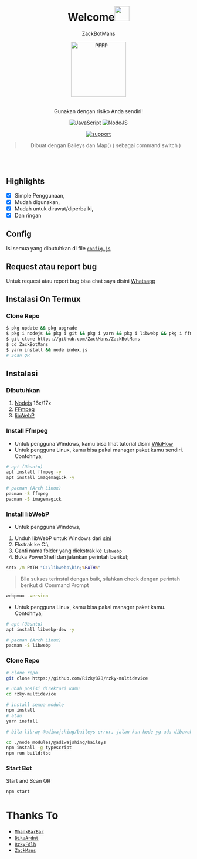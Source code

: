 <h1 align="center">Welcome<img src="https://user-images.githubusercontent.com/1303154/88677602-1635ba80-d120-11ea-84d8-d263ba5fc3c0.gif" width="40px" alt=""><br></h1>
<p align="center">ZackBotMans</p>
<div align="center">
<img src="https://telegra.ph/file/e4dabba708f519bc2b356.png" width="150" height="150" border="0" alt="PFFP">

<br> Gunakan dengan risiko Anda sendiri!

[![JavaScript](https://img.shields.io/badge/JavaScript-d6cc0f?style=for-the-badge&logo=javascript&logoColor=white)](https://javascript.com) [![NodeJS](https://img.shields.io/badge/Node.js-43853D?style=for-the-badge&logo=node.js&logoColor=white)](https://nodejs.org/)

<a href="https://chat.whatsapp.com/HDmXvmHpEkE9wRJy3IO6OZ"> <img src="https://img.shields.io/badge/whatsapp-Support_Group-blue?style=social&logo=whatsapp" alt="support" /></a>

> Dibuat dengan Baileys dan Map() ( sebagai command switch ) <br />

</div><br />
<br />

## Highlights

-   [x] Simple Penggunaan,
-   [x] Mudah digunakan,
-   [x] Mudah untuk dirawat/diperbaiki,
-   [x] Dan ringan

## Config

Isi semua yang dibutuhkan di file [`config.js`](https://github.com/ZackMans/ZackBotMans/blob/main/config.js)<br />

## Request atau report bug

Untuk request atau report bug bisa chat saya disini [Whatsapp](https://wa.me/6283121365947)

## Instalasi On Termux

### Clone Repo

```bash
$ pkg update && pkg upgrade
$ pkg i nodejs && pkg i git && pkg i yarn && pkg i libwebp && pkg i ffmpeg && pkg i imagemagick
$ git clone https://github.com/ZackMans/ZackBotMans
$ cd ZackBotMans
$ yarn install && node index.js
# Scan QR
```

## Instalasi

### Dibutuhkan

1.  [Nodejs](https://nodejs.org/en/download) 16x/17x
2.  [FFmpeg](https://ffmpeg.org)
3.  [libWebP](https://developers.google.com/speed/webp/download)

### Install Ffmpeg

-   Untuk pengguna Windows, kamu bisa lihat tutorial disini [WikiHow](https://www.wikihow.com/Install-Ffmpeg-on-Windows)<br />
-   Untuk pengguna Linux, kamu bisa pakai manager paket kamu sendiri. Contohnya;

```bash
# apt (Ubuntu)
apt install ffmpeg -y
apt install imagemagick -y

# pacman (Arch Linux)
pacman -S ffmpeg
pacman -S imagemagick
```

### Install libWebP

-   Untuk pengguna Windows,

1.  Unduh libWebP untuk Windows dari [sini](https://developers.google.com/speed/webp/download)
2.  Ekstrak ke C:\
3.  Ganti nama folder yang diekstrak ke `libwebp`
4.  Buka PowerShell dan jalankan perintah berikut;

```cmd
setx /m PATH "C:\libwebp\bin;%PATH%"
```

> Bila sukses terinstal dengan baik, silahkan check dengan perintah berikut di Command Prompt

```cmd
webpmux -version
```

-   Untuk pengguna Linux, kamu bisa pakai manager paket kamu. Contohnya;

```bash
# apt (Ubuntu)
apt install libwebp-dev -y

# pacman (Arch Linux)
pacman -S libwebp
```

### Clone Repo

```bash
# clone repo
git clone https://github.com/Rizky878/rzky-multidevice

# ubah posisi direktori kamu
cd rzky-multidevice

# install semua module
npm install
# atau
yarn install

# bila libray @adiwajshing/baileys error, jalan kan kode yg ada dibawah ini

cd ./node_modules/@adiwajshing/baileys
npm install -g typescript
npm run build:tsc
```

### Start Bot

Start and Scan QR<br />

```bash
npm start
```

# Thanks To

-   [`MhankBarBar`](https://github.com/MhankBarBar)
-   [`DikaArdnt`](https://github.com/DikaArdnt)
-   [`RzkyFdlh`](https://github.com/Rizky878)
-   [`ZackMans`](https://github.com/ZackMans)